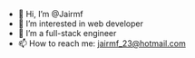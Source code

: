 - 👋 Hi, I’m @Jairmf
- 👀 I’m interested in web developer
- 💼 I’m a full-stack engineer
- 📫 How to reach me: jairmf_23@hotmail.com

<!---
Jairmf/Jairmf is a ✨ special ✨ repository because its `README.md` (this file) appears on your GitHub profile.
You can click the Preview link to take a look at your changes.
--->
